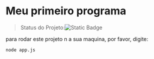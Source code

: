 <h1>Meu primeiro programa</h1>

> Status do Projeto:![Static Badge](https://img.shields.io/badge/STATUS-DESENVOLVIMENTO-cyan)

para rodar este projeto n a sua maquina, por favor, digite:
```
node app.js
```
